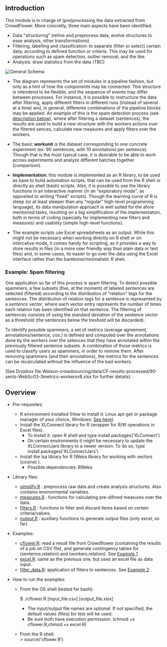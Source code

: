 ## Introduction 

This module is in charge of (pre)processing the data extracted from CrowdFlower. More concretly, three main aspects have been identified: 
- Data "structuring" (refine and preprocess data, evolve structures to ease analysis, other transformations)
- Filtering, labelling and classification: to separate (filter or select) certain data, according to defined function or criteria. This may be used for operations such as spam detection, outlier removal, and the like. 
- Analysis: draw statistics from the data (TBC)

![General Schema](http://dl.dropbox.com/u/32442030/watson-images/Diagram1.png)

- The diagram represents the set of modules in a pipeline fashion, but only as a hint of how the components may be connected. This structure is intendend to be flexible, and the sequence of events may differ between processes. For instance, it is possible to restructure the data after filtering, apply different filters in different runs (instead of several at a time) and, in general, differente combinations of the pipeline blocks may be applied. An example of this is the spam detection process (see [description below](https://github.com/laroyo/watsonc/tree/master/dataproc#example-spam-filtering)), where after filtering a dataset (sentences), the results are used to build a new structure with the workers actions over the filtered sences, calculate new measures and apply filters over the workers. 

- The basic **workunit** is the dataset corresponding to one concrete experiment (ex: 90 sentences, with 10 annotations per sentence). Though that is the most typical case, it is desirable to 
be able to work across experiments and analyze different batches together (comparison). 

- **Implementation**: this module is implemented as an R library, to be used as base to build automation scripts, that can be used from the R shell or directly as shell (bash) scripts. Also, it is possible to use the library functions in an interactive manner (in an "exploratory mode", as opposited to writing "fixed" scripts). Though the learning curve of R is steep (or at least steeper than any "regular" high-level programming language), its data manipulation approach is well suited for the afore mentioned tasks, resulting on a big simplification of the implementation, both in terms of coding (specially for implementing new filters and measures) and usability (simple high-level functions). 

- The example scripts use Excel spreadsheets as an output. While this might not be necessary when working directly on R shell or on intercative mode, it comes handy for scripting, as it provides a way to store results in files (in a more user friendly way than plain data or text files)  and, in some cases, its easier to go over the data using the Excel interface rather than the barebone/minimalistic R shell. 

### Example: Spam filtering

One application so far of this process is spam filtering. To detect possible spammers, a few subsets (five, at the moment) of labeled sentences are selected (filtered) according to the distribution of "relation" tags for the sentences. The distribution of relation tags for a sentence is represented by a *sentence vector*, where each vector entry represents the number of times each relation has been identified on that sentence. The filtering of sentences consists of using the standard deviation of the sentence vector as a threshold (the sentences below the treshold will be discarded). 

To identify possible spammers, a set of metrics (average agreement, annotations/sentence, cos.) is defined and computed over the annotations done by the workers over the setences that they have annotated within the previously filtered sentence subsets. A combination of those metrics is used to classify users as spammers, in order to remove them. After removing spammers (and their annotations), the metrics for the sentences can be recalculated without the influence of the bad workers. 

(See Dropbox file Watson-crowdsourcing/data/CF-results-processed/90-sents-WebSci13-3metrics-workersv8.xlsx for further details)


## Overview

* Pre-requisites: 
  * R environment installed (How to install it: Linux apt-get or package manager of your choice, Windows: [See here](http://cran.r-project.org/bin/windows/base/)). 
  * Install the XLConnect library for R (wrapper for R/W operations in Excel files). 
    * To install it: open R shell and type install.packages('XLConnect')     
    * On certain environments it might be necessary to update the XLConnectJars library to a newer version. To do so, type install.packages('XLConnectJars')             
  * Install the lsa library for R (Weka library for working with vectors (cosine) ). 
    * Possible dependencies: RWeka

* Library files: 
  * [simplify.R](https://github.com/laroyo/watsonc/blob/master/dataproc/lib/simplify.R) : preprocess raw data and create analysis structures. Also contains environmental variables. 
  * [measures.R](https://github.com/laroyo/watsonc/blob/master/dataproc/lib/measures.R) : functions for calculating pre-difined measures over the data. 
  * [filters.R](https://github.com/laroyo/watsonc/blob/master/dataproc/lib/filters.R) : functions to filter and discard items based on certain criteria/values. 
  * [output.R](https://github.com/laroyo/watsonc/blob/master/dataproc/lib/output.R) : auxiliary functions to generate output files (only excel, so far)

* Examples: 
  *  [cflower.R](https://github.com/laroyo/watsonc/blob/master/dataproc/cflower.R):  read a result file from Crowdflower (containing the results of a job on CSV file), and generate contingency tables for (sentence,relation) and (workers,relation). See [Example 1](https://github.com/laroyo/watsonc/wiki/Example-1:-Transform-raw-data-and-apply-basic-measures)
  *  [excel.R](https://github.com/laroyo/watsonc/blob/master/dataproc/excel.R): same as the previous one, but uses an excel file as data input. 
  *  [filter_data.R](https://github.com/laroyo/watsonc/blob/master/dataproc/filter_data.R): application of filters to sentences. See [Example 2](https://github.com/laroyo/watsonc/wiki/Example-2:-Applying-filters)

* How to run the examples: 
  * From the OS shell (tested for bash): 

     $ ./cflower.R [input_file.csv] [output_file.xlsx] 
     
     * The input/output file names are optional. If not specified, the default values (files) for test will be used. 
     * Be sure both have execution permission. (chmod +x cflower.R,chmod +x excel.R)
  * From the R shell: <br/>
      &gt; source('cflower.R')
     
 

